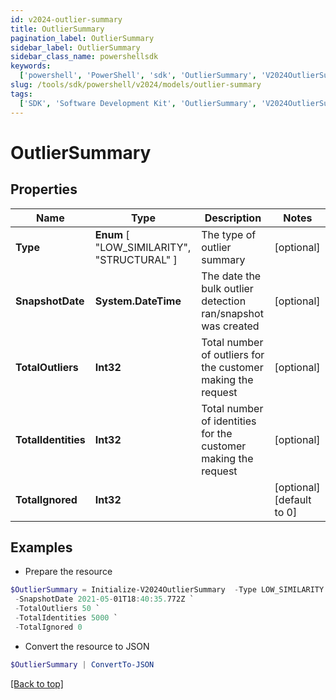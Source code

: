 ```yaml
---
id: v2024-outlier-summary
title: OutlierSummary
pagination_label: OutlierSummary
sidebar_label: OutlierSummary
sidebar_class_name: powershellsdk
keywords:
  ['powershell', 'PowerShell', 'sdk', 'OutlierSummary', 'V2024OutlierSummary']
slug: /tools/sdk/powershell/v2024/models/outlier-summary
tags:
  ['SDK', 'Software Development Kit', 'OutlierSummary', 'V2024OutlierSummary']
---
```


# OutlierSummary

## Properties

| Name | Type | Description | Notes |
| --- | --- | --- | --- |
| **Type** | **Enum** [ "LOW_SIMILARITY", "STRUCTURAL" ] | The type of outlier summary | [optional] |
| **SnapshotDate** | **System.DateTime** | The date the bulk outlier detection ran/snapshot was created | [optional] |
| **TotalOutliers** | **Int32** | Total number of outliers for the customer making the request | [optional] |
| **TotalIdentities** | **Int32** | Total number of identities for the customer making the request | [optional] |
| **TotalIgnored** | **Int32** |  | [optional] [default to 0] |

## Examples

- Prepare the resource

```powershell
$OutlierSummary = Initialize-V2024OutlierSummary  -Type LOW_SIMILARITY `
 -SnapshotDate 2021-05-01T18:40:35.772Z `
 -TotalOutliers 50 `
 -TotalIdentities 5000 `
 -TotalIgnored 0
```

- Convert the resource to JSON

```powershell
$OutlierSummary | ConvertTo-JSON
```

[[Back to top]](#)
